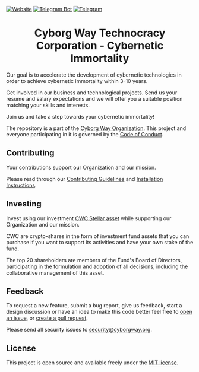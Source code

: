 [![Website](https://img.shields.io/badge/Website-cyborgway.org-blue.svg?style=flat-square])](https://cyborgway.org)
[![Telegram Bot](https://img.shields.io/badge/Telegram_Bot-cyborgway__bot-blue.svg?style=flat-square&logo=telegram)](https://t.me/cyborgway_bot)
[![Telegram](https://img.shields.io/badge/Telegram_Channel-cyborgway-blue.svg?style=flat-square&logo=telegram)](https://t.me/cyborgway)

<h1 align="center">Cyborg Way Technocracy Corporation - Cybernetic Immortality</h1>

Our goal is to accelerate the development of cybernetic technologies in order to achieve cybernetic immortality within 3-10 years.

Get involved in our business and technological projects. Send us your resume and salary expectations and we will offer you a suitable position matching your skills and interests.

Join us and take a step towards your cybernetic immortality!

The repository is a part of the [Cyborg Way Organization](https://github.com/cyborgway-org). This project and everyone participating in it is governed by the [Code of Conduct](CODE_OF_CONDUCT.md).

## Contributing

Your contributions support our Organization and our mission.

Please read through our [Contributing Guidelines](CONTRIBUTING.md) and [Installation Instructions](INSTALL.md).

## Investing

Invest using our investment [CWC Stellar asset](https://stellar.expert/explorer/public/asset/CWC-GDSUUDRGLKPFMTROF7SPXJHK7SNS4JNAQ6JJ7WMGHNCSCIIKDOY4MWEX) while supporting our Organization and our mission.

CWC are crypto-shares in the form of investment fund assets that you can purchase if you want to support its activities and have your own stake of the fund.

The top 20 shareholders are members of the Fund's Board of Directors, participating in the formulation and adoption of all decisions, including the collaborative management of this asset.

## Feedback

To request a new feature, submit a bug report, give us feedback, start a design discussion or have an idea to make this code better feel free to [open an issue](https://github.com/cyborgway-org/cyborgway-org/issues), or [create a pull request](https://github.com/cyborgway-org/cyborgway-org/pulls).

Please send all security issues to [security@cyborgway.org](mailto:security@cyborgway.org).

## License

This project is open source and available freely under the [MIT license](LICENSE.md).
